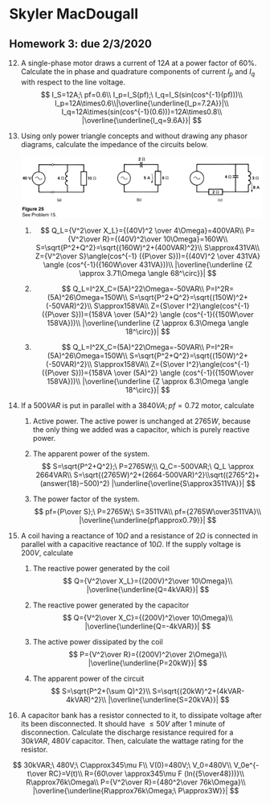 # Skyler MacDougall

## Homework 3: due 2/3/2020

12. A single-phase motor draws a current of $12A$ at a power factor of $60\%$. Calculate the in phase and quadrature components of current $I_p$ and $I_q$ with respect to the line voltage. 
    $$
    I_S=12A;\ pf=0.6\\
    I_p=I_S(pf);\ I_q=I_S(sin(cos^{-1}(pf)))\\
I_p=12A\times0.6\\|\overline{\underline{I_p=7.2A}}|\\
    I_q=12A\times(sin(cos^{-1}(0.6)))=12A\times0.8\\
    |\overline{\underline{I_q=9.6A}}|
    $$



15. Using only power triangle concepts and without drawing any phasor diagrams, calculate the impedance of the circuits below.

    ![hw3Circuits](hw3.assets/hw3Circuits.png)

    1. $$
        Q_L={V^2\over X_L}={(40V)^2 \over 4\Omega}=400VAR\\
        P={V^2\over R}={(40V)^2\over 10\Omega}=160W\\
        S=\sqrt{P^2+Q^2}=\sqrt{(160W)^2+(400VAR)^2}\\
        S\approx431VA\\
        Z={V^2\over S}\angle(cos^{-1} ({P\over S}))={(40V)^2 \over 431VA} \angle (cos^{-1}({160W\over 431VA}))\\
        |\overline{\underline {Z \approx 3.71\Omega \angle 68^\circ}}|
        $$

    2. $$
        Q_L=I^2X_C=(5A)^22\Omega=-50VAR\\
        P=I^2R=(5A)^26\Omega=150W\\
        S=\sqrt{P^2+Q^2}=\sqrt{(150W)^2+(-50VAR)^2}\\
        S\approx158VA\\
        Z={S\over I^2}\angle(cos^{-1} ({P\over S}))={158VA \over (5A)^2} \angle (cos^{-1}({150W\over 158VA}))\\
        |\overline{\underline {Z \approx 6.3\Omega \angle 18^\circ}}|
        $$

    3. $$
        Q_L=I^2X_C=(5A)^22\Omega=-50VAR\\
        P=I^2R=(5A)^26\Omega=150W\\
        S=\sqrt{P^2+Q^2}=\sqrt{(150W)^2+(-50VAR)^2}\\
        S\approx158VA\\
        Z={S\over I^2}\angle(cos^{-1} ({P\over S}))={158VA \over (5A)^2} \angle (cos^{-1}({150W\over 158VA}))\\
        |\overline{\underline {Z \approx 6.3\Omega \angle 18^\circ}}|
        $$



20. If a $500VAR$ is put in parallel with a $3840VA; pf=0.72$ motor, calculate

    1. Active power.
        The active power is unchanged at $2765W$, because the only thing we added was a capacitor, which is purely reactive power. 

    2. The apparent power of the system.
        $$
        S=\sqrt{P^2+Q^2};\ P=2765W;\\ Q_C=-500VAR;\ Q_L \approx 2664VAR\\
        S=\sqrt{(2765W)^2+(2664-500VAR)^2}\\sqrt((2765^2)+(answer(18)−500)^2)
        |\underline{\overline{S\approx3511VA}}|
        $$

    3. The power factor of the system.
        $$
        pf={P\over S};\ P=2765W;\ S=3511VA\\
        pf={2765W\over3511VA}\\
        |\overline{\underline{pf\approx0.79}}|
        $$



21. A coil having a reactance of $10\Omega$ and a resistance of $2\Omega$ is connected in parallel with a capacitive reactance of $10\Omega$. If the supply voltage is $200V$, calculate

    1. The reactive power generated by the coil
        $$
        Q={V^2\over X_L}={(200V)^2\over 10\Omega}\\
        |\overline{\underline{Q=4kVAR}}|
$$
        
    2. The reactive power generated by the capacitor
        $$
        Q={V^2\over X_C}={(200V)^2\over 10\Omega}\\
    |\overline{\underline{Q=-4kVAR}}|
    $$
        
    3. The active power dissipated by the coil
        $$
    P={V^2\over R}={(200V)^2\over 2\Omega}\\
        |\overline{\underline{P=20kW}}|
    $$
        
    4. The apparent power of the circuit
        $$
        S=\sqrt{P^2+(\sum Q)^2}\\
        S=\sqrt{(20kW)^2+(4kVAR-4kVAR)^2}\\
        |\overline{\underline{S=20kVA}}|
        $$



26. A capacitor bank has a resistor connected to it, to dissipate voltage after its been disconnected. It should have $\le50V$ after 1 minute of disconnection. Calculate the discharge resistance required for a $30kVAR,\ 480V$ capacitor. Then, calculate the wattage rating for the resistor.

$$
30kVAR;\ 480V;\ C\approx345\mu F\\
V(0)=480V;\ V_0=480V\\
V_0e^{-t\over RC}=V(t)\\
R={60\over \approx345\mu F (ln({5\over48}))}\\
R\approx76k\Omega\\
P={V^2\over R}={480^2\over 76k\Omega}\\
|\overline{\underline{R\approx76k\Omega;\ P\approx3W}}|
$$



